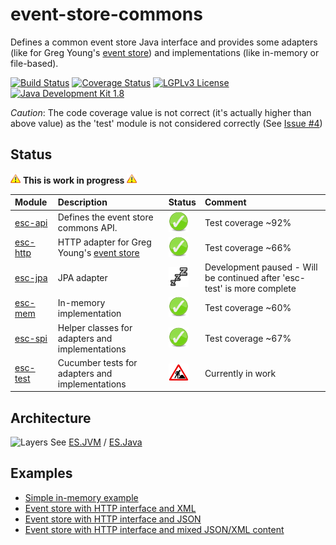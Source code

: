 # event-store-commons
Defines a common event store Java interface and provides some adapters (like for Greg Young's [event store](https://www.geteventstore.com/)) and implementations (like in-memory or file-based).

[![Build Status](https://fuin-org.ci.cloudbees.com/job/event-store-commons/badge/icon)](https://fuin-org.ci.cloudbees.com/job/event-store-commons/)
[![Coverage Status](https://coveralls.io/repos/fuinorg/event-store-commons/badge.svg)](https://coveralls.io/r/fuinorg/event-store-commons)
[![LGPLv3 License](http://img.shields.io/badge/license-LGPLv3-blue.svg)](https://www.gnu.org/licenses/lgpl.html)
[![Java Development Kit 1.8](https://img.shields.io/badge/JDK-1.8-green.svg)](http://www.oracle.com/technetwork/java/javase/downloads/jdk8-downloads-2133151.html)

*Caution*: The code coverage value is not correct (it's actually higher than above value) as the 'test' module is not considered correctly (See [Issue #4](https://github.com//fuinorg/event-store-commons/issues/4))


## Status
![Warning](https://raw.githubusercontent.com/fuinorg/event-store-commons/master/doc/warning.gif) **This is work in progress** ![Warning](https://raw.githubusercontent.com/fuinorg/event-store-commons/master/doc/warning.gif)

| Module | Description | Status | Comment |
|:-------|:------------|--------|:--------|
| [esc-api](api) | Defines the event store commons API. | ![OK](https://raw.githubusercontent.com/fuinorg/event-store-commons/master/doc/ok.png) | Test coverage ~92% |
| [esc-http](eshttp) | HTTP adapter for Greg Young's [event store](https://www.geteventstore.com/)| ![OK](https://raw.githubusercontent.com/fuinorg/event-store-commons/master/doc/ok.png) | Test coverage ~66% |
| [esc-jpa](jpa) | JPA adapter | ![PAUSED](https://raw.githubusercontent.com/fuinorg/event-store-commons/master/doc/sleeping.png) | Development paused - Will be continued after 'esc-test' is more complete |
| [esc-mem](mem) | In-memory implementation | ![OK](https://raw.githubusercontent.com/fuinorg/event-store-commons/master/doc/ok.png) | Test coverage ~60% |
| [esc-spi](spi) | Helper classes for adapters and implementations | ![OK](https://raw.githubusercontent.com/fuinorg/event-store-commons/master/doc/ok.png) | Test coverage ~67% |
| [esc-test](test) | Cucumber tests for adapters and implementations | ![Work in progress](https://raw.githubusercontent.com/fuinorg/event-store-commons/master/doc/work-in-progress.png) | Currently in work |

## Architecture
![Layers](https://raw.github.com/fuinorg/event-store-commons/master/doc/event-store-commons.png)
See [ES.JVM](https://github.com/EventStore/EventStore.JVM) / [ES.Java](https://github.com/jen20/EventStore.Java)

## Examples
- [Simple in-memory example](test/src/test/java/org/fuin/esc/test/examples/InMemoryExample.java)
- [Event store with HTTP interface and XML](test/src/test/java/org/fuin/esc/test/examples/EsHttpXmlExample.java)
- [Event store with HTTP interface and JSON](test/src/test/java/org/fuin/esc/test/examples/EsHttpJsonExample.java)
- [Event store with HTTP interface and mixed JSON/XML content](test/src/test/java/org/fuin/esc/test/examples/EsHttpMixedExample.java)
